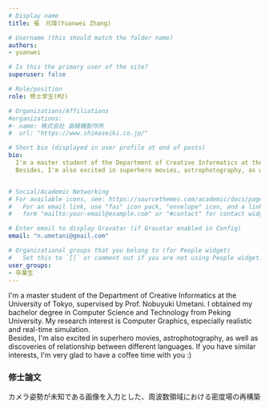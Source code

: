 ```yaml
---
# Display name
title: 張　元瑋(Yuanwei Zhang)

# Username (this should match the folder name)
authors:
- yuanwei

# Is this the primary user of the site?
superuser: false

# Role/position
role: 修士学生(M2)

# Organizations/Affiliations
#organizations:
#- name: 株式会社 島精機製作所
#  url: "https://www.shimaseiki.co.jp/"

# Short bio (displayed in user profile at end of posts)
bio: 
  I'm a master student of the Department of Creative Informatics at the University of Tokyo, supervised by Prof. Nobuyuki Umetani. I obtained my bachelor degree in Computer Science and Technology from Peking University. My research interest is Computer Graphics, especially realistic and real-time simulation. <br>
  Besides, I'm also excited in superhero movies, astrophotography, as well as discoveries of relationship between different languages. If you have similar interests, I'm very glad to have a coffee time with you :)


# Social/Academic Networking
# For available icons, see: https://sourcethemes.com/academic/docs/page-builder/#icons
#   For an email link, use "fas" icon pack, "envelope" icon, and a link in the
#   form "mailto:your-email@example.com" or "#contact" for contact widget.

# Enter email to display Gravatar (if Gravatar enabled in Config)
email: "n.umetani@gmail.com"

# Organizational groups that you belong to (for People widget)
#   Set this to `[]` or comment out if you are not using People widget.
user_groups:
- 卒業生
---
```


I'm a master student of the Department of Creative Informatics at the University of Tokyo, supervised by Prof. Nobuyuki Umetani. I obtained my bachelor degree in Computer Science and Technology from Peking University. My research interest is Computer Graphics, especially realistic and real-time simulation. <br>
Besides, I'm also excited in superhero movies, astrophotography, as well as discoveries of relationship between different languages. If you have similar interests, I'm very glad to have a coffee time with you :)

### 修士論文
カメラ姿勢が未知である画像を入力とした、周波数領域における密度場の再構築





